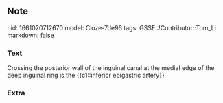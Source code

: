 ## Note
nid: 1661020712670
model: Cloze-7de96
tags: GSSE::!Contributor::Tom_Li
markdown: false

### Text
<div>
  Crossing the posterior wall of the inguinal canal at the medial
  edge of the deep inguinal ring is the {{c1::inferior epigastric
  artery}}
</div>

### Extra

